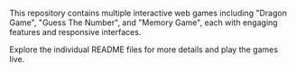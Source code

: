 This repository contains multiple interactive web games including "Dragon Game", "Guess The Number", and "Memory Game", each with engaging features and responsive interfaces. 

Explore the individual README files for more details and play the games live.
